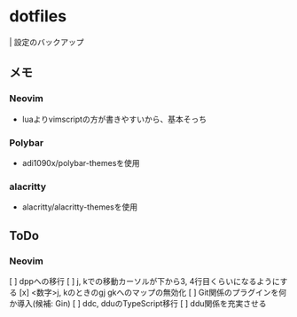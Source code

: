 # dotfiles
| 設定のバックアップ

## メモ
### Neovim
* luaよりvimscriptの方が書きやすいから、基本そっち

### Polybar
* adi1090x/polybar-themesを使用

### alacritty
* alacritty/alacritty-themesを使用

## ToDo
### Neovim
[ ] dppへの移行
[ ] j, kでの移動カーソルが下から3, 4行目くらいになるようにする
[x] <数字>j, kのときのgj gkへのマップの無効化
[ ] Git関係のプラグインを何か導入(候補: Gin)
[ ] ddc, dduのTypeScript移行
[ ] ddu関係を充実させる
